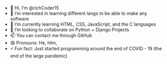 - 👋 Hi, I’m @richCoder15
- 👀 I’m interested in learning different langs to be able to make any software
- 🌱 I’m currently learning HTML, CSS, JavaScript, and the C languages
- 💞️ I’m looking to collaborate on Python + Django Projects
- 📫 You can contact me through GitHub
- 😄 Pronouns: He, Him,
- ⚡ Fun fact: Just started programming around the end of COVID - 19 (the end of the large pandemic)


<!---
richCoder15/richCoder15 is a ✨ special ✨ repository because its `README.md` (this file) appears on your GitHub profile.
You can click the Preview link to take a look at your changes.
--->
